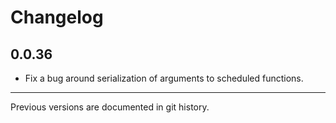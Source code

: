 # Changelog

## 0.0.36

- Fix a bug around serialization of arguments to scheduled functions.

---

Previous versions are documented in git history.
